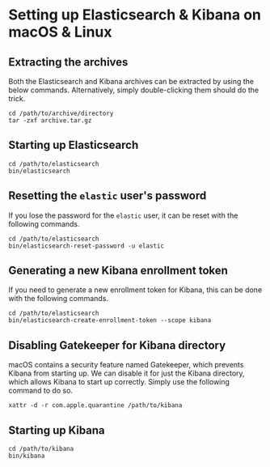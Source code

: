 # Setting up Elasticsearch & Kibana on macOS & Linux

## Extracting the archives

Both the Elasticsearch and Kibana archives can be extracted by using the below commands. 
Alternatively, simply double-clicking them should do the trick.

```
cd /path/to/archive/directory
tar -zxf archive.tar.gz
```

## Starting up Elasticsearch

```
cd /path/to/elasticsearch
bin/elasticsearch
```

## Resetting the `elastic` user's password

If you lose the password for the `elastic` user, it can be reset with the following commands.

```
cd /path/to/elasticsearch
bin/elasticsearch-reset-password -u elastic
```

## Generating a new Kibana enrollment token

If you need to generate a new enrollment token for Kibana, this can be done with the following commands.

```
cd /path/to/elasticsearch
bin/elasticsearch-create-enrollment-token --scope kibana
```

## Disabling Gatekeeper for Kibana directory

macOS contains a security feature named Gatekeeper, which prevents Kibana from starting up. 
We can disable it for just the Kibana directory, which allows Kibana to start up correctly. 
Simply use the following command to do so.

```
xattr -d -r com.apple.quarantine /path/to/kibana
```

## Starting up Kibana

```
cd /path/to/kibana
bin/kibana
```